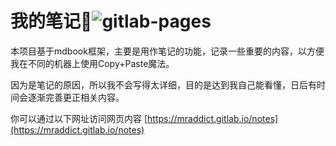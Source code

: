 # 我的笔记👻![gitlab-pages](https://gitlab.com/mraddict/notes/badges/main/pipeline.svg)

本项目基于mdbook框架，主要是用作笔记的功能，记录一些重要的内容，以方便我在不同的机器上使用Copy+Paste魔法。

因为是笔记的原因，所以我不会写得太详细，目的是达到我自己能看懂，日后有时间会逐渐完善更正相关内容。

你可以通过以下网址访问网页内容 [https://mraddict.gitlab.io/notes](https://mraddict.gitlab.io/notes)
